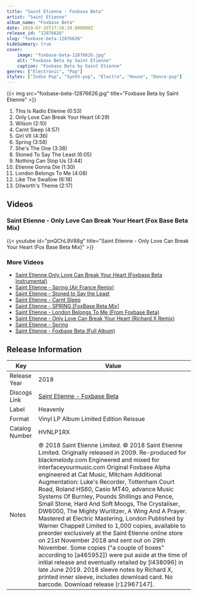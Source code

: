 ```yaml
---
title: "Saint Etienne - Foxbase Beta"
artist: "Saint Etienne"
album_name: "Foxbase Beta"
date: 2019-07-26T17:58:39.000000Z
release_id: "12876626"
slug: "foxbase-beta-12876626"
hideSummary: true
cover:
    image: "foxbase-beta-12876626.jpg"
    alt: "Foxbase Beta by Saint Etienne"
    caption: "Foxbase Beta by Saint Etienne"
genres: ["Electronic", "Pop"]
styles: ["Indie Pop", "Synth-pop", "Electro", "House", "Dance-pop"]
---
```


{{< img src="foxbase-beta-12876626.jpg" title="Foxbase Beta by Saint Etienne" >}}

<!-- section break -->

1. This Is Radio Etienne (0:53)
2. Only Love Can Break Your Heart (4:29)
3. Wilson (2:10)
4. Carnt Sleep (4:57)
5. Girl VII (4:36)
6. Spring (3:58)
7. She's The One (3:38)
8. Stoned To Say The Least (6:05)
9. Nothing Can Stop Us (3:44)
10. Etienne Gonna Die (1:30)
11. London Belongs To Me (4:08)
12. Like The Swallow (6:18)
13. Dilworth's Theme (2:17)

<!-- section break -->




## Videos
### Saint Etienne - Only Love Can Break Your Heart (Fox Base Beta Mix)
{{< youtube id="pnQChL9V88g" title="Saint Etienne - Only Love Can Break Your Heart (Fox Base Beta Mix)" >}}<br>

### More Videos

- [Saint Etienne Only Love Can Break Your Heart (Foxbase Beta Instrumental)](https://www.youtube.com/watch?v=jH2kiQsVMlk)
- [Saint Etienne - Spring (Air France Remix)](https://www.youtube.com/watch?v=WtMKMAB31mw)
- [Saint Etienne - Stoned to Say the Least](https://www.youtube.com/watch?v=UgwP9Tbp9f0)
- [Saint Etienne - Carnt Sleep](https://www.youtube.com/watch?v=XOUMSijvnhY)
- [Saint Etienne - SPRING [FoxBase Beta Mix]](https://www.youtube.com/watch?v=oueyvUMWr_k)
- [Saint Etienne - London Belongs To Me (From Foxbase Beta)](https://www.youtube.com/watch?v=iZqFfMP-cyM)
- [Saint Etienne - Only Love Can Break Your Heart (Richard X Remix)](https://www.youtube.com/watch?v=9rCeHdSEMC8)
- [Saint Etienne - Spring](https://www.youtube.com/watch?v=_UBdFKGpdX4)
- [Saint Etienne - Foxbase Beta (Full Album)](https://www.youtube.com/watch?v=ofqBeqFg9jM)


## Release Information
|  Key           | Value                                                |
| ---------------| ---------------------------------------------------- |
| Release Year   | 2018                                   |
| Discogs Link   | [Saint Etienne - Foxbase Beta](https://www.discogs.com/release/12876626-Saint-Etienne-Foxbase-Beta) |
| Label          | Heavenly |
| Format         | Vinyl LP Album Limited Edition Reissue |
| Catalog Number | HVNLP1RX |
| Notes | ℗ 2018 Saint Etienne Limited. © 2018 Saint Etienne Limited. Originally released in 2009.   Re-produced for blackmelody.com  Engineered and mixed for interfaceyourmusic.com  Original Foxbase Alpha engineered at Cat Music, Mitcham  Additional Augmentation: Luke's Recorder, Tottenham Court Road, Roland HS60, Casio MT40, advance Music Systems Of Burnley, Pounds Shillings and Pence, Small Stone, Hard And Soft Moogs, The Crystaliser, DW6000, The Mighty Wurlitzer, A Wing And A Prayer. Mastered at Electric Mastering, London  Published by Warner Chappell   Limited to 1,000 copies, available to preorder exclusively at the Saint Etienne online store on 21st November 2018 and sent out on 29th November. Some copies ("a couple of boxes" according to [a465952]) were put aside at the time of initial release and eventually retailed by [l438096] in late June 2019.  2018 sleeve notes by Richard X, printed inner sleeve, includes download card. No barcode. Download release [r12967147]. |